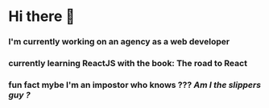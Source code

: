 # Hi there 👋

### I'm currently working on an agency as a web developer

### currently learning ReactJS with the book: The road to React

### fun fact mybe I'm an impostor  who knows ??? *Am I the slippers guy ?*

<!--
**M4rrt/M4rrt** is a ✨ _special_ ✨ repository because its `README.md` (this file) appears on your GitHub profile.

Here are some ideas to get you started:

- 🔭 I’m currently working on ...
- 🌱 I’m currently learning ...
- 👯 I’m looking to collaborate on ...
- 🤔 I’m looking for help with ...
- 💬 Ask me about ...
- 📫 How to reach me: ...
- 😄 Pronouns: ...
- ⚡ Fun fact: ...
-->
